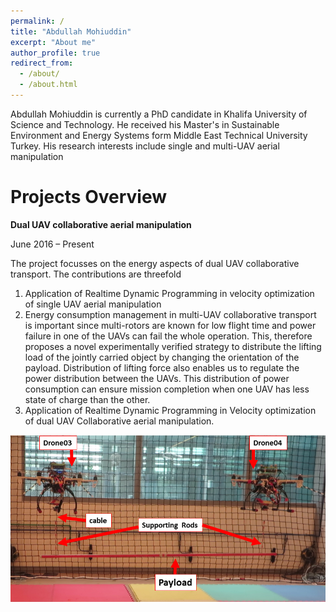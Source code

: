 ```yaml
---
permalink: /
title: "Abdullah Mohiuddin"
excerpt: "About me"
author_profile: true
redirect_from: 
  - /about/
  - /about.html
---
```

Abdullah Mohiuddin is currently a PhD candidate in Khalifa University of Science and Technology. He received his Master's in Sustainable Environment and Energy Systems form Middle East Technical University Turkey. His research interests include single and multi-UAV aerial manipulation

Projects Overview
======

**Dual UAV collaborative aerial manipulation**

June 2016 – Present

The project focusses on the energy aspects of dual UAV collaborative transport. The contributions are threefold

1) Application of Realtime Dynamic Programming in velocity optimization of single UAV aerial manipulation
2) Energy consumption management in multi-UAV collaborative transport is important since multi-rotors are known for low flight time and power failure in one of the UAVs can fail the whole operation. This, therefore proposes a novel experimentally verified strategy to distribute the lifting load of the jointly carried object by changing the orientation of the payload. Distribution of lifting force also enables us to regulate the power distribution between the UAVs. This distribution of power consumption can ensure mission completion when one UAV has less state of charge than the other.
3) Application of Realtime Dynamic Programming in Velocity optimization of dual UAV Collaborative aerial manipulation.

![](/images/expdetails.png)
